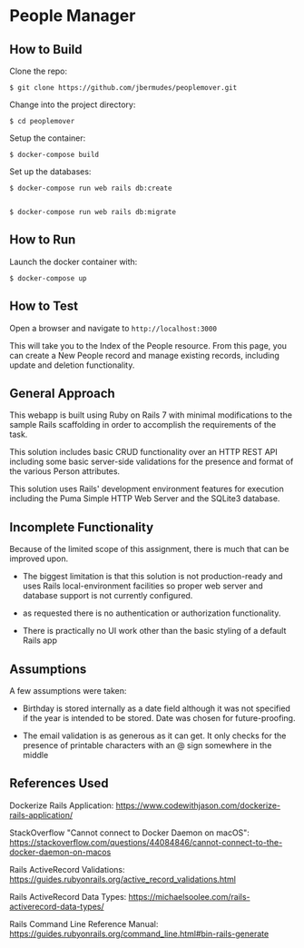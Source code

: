 # People Manager

## How to Build

Clone the repo:

    $ git clone https://github.com/jbermudes/peoplemover.git

Change into the project directory:

    $ cd peoplemover

Setup the container:

    $ docker-compose build

Set up the databases:

    $ docker-compose run web rails db:create


    $ docker-compose run web rails db:migrate

## How to Run

Launch the docker container with:

    $ docker-compose up

## How to Test

Open a browser and navigate to `http://localhost:3000`

This will take you to the Index of the People resource. 
From this page, you can create a New People record and manage existing records, including update and deletion functionality.

## General Approach

This webapp is built using Ruby on Rails 7 with minimal modifications to the
sample Rails scaffolding in order to accomplish the requirements of the task.

This solution includes basic CRUD functionality over an HTTP REST API including
some basic server-side validations for the presence and format of the various Person
attributes. 

This solution uses Rails' development environment features for execution including the Puma Simple HTTP Web Server and the SQLite3 database.


## Incomplete Functionality

Because of the limited scope of this assignment, there is much that can be
improved upon. 

* The biggest limitation is that this solution is not
production-ready and uses Rails local-environment facilities so proper web
server and database support is not currently configured. 

* as requested there is no authentication or authorization
functionality.

* There is practically no UI work other than the basic styling of a default
  Rails app

## Assumptions

A few assumptions were taken:

* Birthday is stored internally as a date field although it was not specified
  if the year is intended to be stored. Date was chosen for future-proofing.

* The email validation is as generous as it can get. It only checks for the
  presence of printable characters with an @ sign somewhere in the middle

## References Used

Dockerize Rails Application: https://www.codewithjason.com/dockerize-rails-application/ 

StackOverflow "Cannot connect to Docker Daemon on macOS": https://stackoverflow.com/questions/44084846/cannot-connect-to-the-docker-daemon-on-macos

Rails ActiveRecord Validations: https://guides.rubyonrails.org/active_record_validations.html

Rails ActiveRecord Data Types: https://michaelsoolee.com/rails-activerecord-data-types/

Rails Command Line Reference Manual: https://guides.rubyonrails.org/command_line.html#bin-rails-generate


